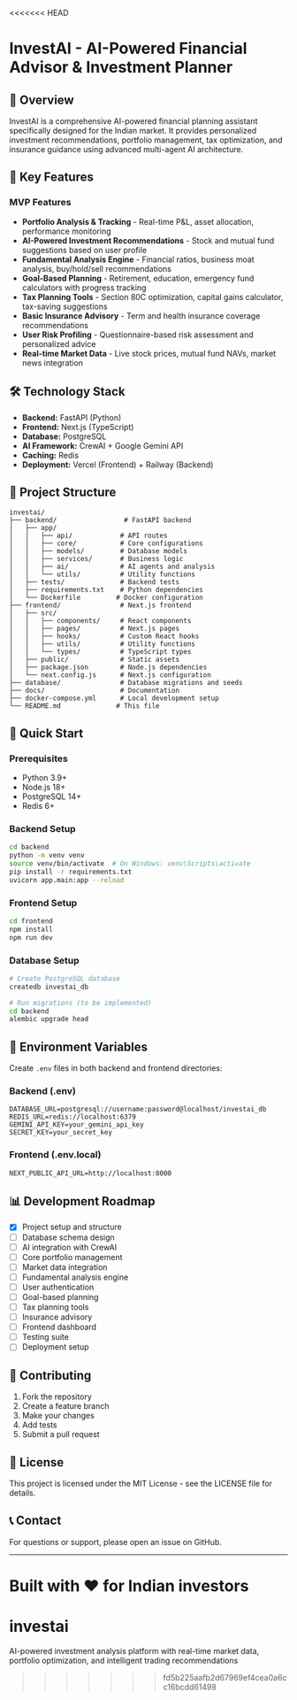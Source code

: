 <<<<<<< HEAD
# InvestAI - AI-Powered Financial Advisor & Investment Planner

## 🚀 Overview

InvestAI is a comprehensive AI-powered financial planning assistant specifically designed for the Indian market. It provides personalized investment recommendations, portfolio management, tax optimization, and insurance guidance using advanced multi-agent AI architecture.

## 🎯 Key Features

### MVP Features
- **Portfolio Analysis & Tracking** - Real-time P&L, asset allocation, performance monitoring
- **AI-Powered Investment Recommendations** - Stock and mutual fund suggestions based on user profile
- **Fundamental Analysis Engine** - Financial ratios, business moat analysis, buy/hold/sell recommendations
- **Goal-Based Planning** - Retirement, education, emergency fund calculators with progress tracking
- **Tax Planning Tools** - Section 80C optimization, capital gains calculator, tax-saving suggestions
- **Basic Insurance Advisory** - Term and health insurance coverage recommendations
- **User Risk Profiling** - Questionnaire-based risk assessment and personalized advice
- **Real-time Market Data** - Live stock prices, mutual fund NAVs, market news integration

## 🛠️ Technology Stack

- **Backend:** FastAPI (Python)
- **Frontend:** Next.js (TypeScript)
- **Database:** PostgreSQL
- **AI Framework:** CrewAI + Google Gemini API
- **Caching:** Redis
- **Deployment:** Vercel (Frontend) + Railway (Backend)

## 📁 Project Structure

```
investai/
├── backend/                 # FastAPI backend
│   ├── app/
│   │   ├── api/            # API routes
│   │   ├── core/           # Core configurations
│   │   ├── models/         # Database models
│   │   ├── services/       # Business logic
│   │   ├── ai/             # AI agents and analysis
│   │   └── utils/          # Utility functions
│   ├── tests/              # Backend tests
│   ├── requirements.txt    # Python dependencies
│   └── Dockerfile         # Docker configuration
├── frontend/               # Next.js frontend
│   ├── src/
│   │   ├── components/     # React components
│   │   ├── pages/          # Next.js pages
│   │   ├── hooks/          # Custom React hooks
│   │   ├── utils/          # Utility functions
│   │   └── types/          # TypeScript types
│   ├── public/             # Static assets
│   ├── package.json        # Node.js dependencies
│   └── next.config.js      # Next.js configuration
├── database/               # Database migrations and seeds
├── docs/                   # Documentation
├── docker-compose.yml      # Local development setup
└── README.md              # This file
```

## 🚀 Quick Start

### Prerequisites
- Python 3.9+
- Node.js 18+
- PostgreSQL 14+
- Redis 6+

### Backend Setup
```bash
cd backend
python -m venv venv
source venv/bin/activate  # On Windows: venv\Scripts\activate
pip install -r requirements.txt
uvicorn app.main:app --reload
```

### Frontend Setup
```bash
cd frontend
npm install
npm run dev
```

### Database Setup
```bash
# Create PostgreSQL database
createdb investai_db

# Run migrations (to be implemented)
cd backend
alembic upgrade head
```

## 🔧 Environment Variables

Create `.env` files in both backend and frontend directories:

### Backend (.env)
```
DATABASE_URL=postgresql://username:password@localhost/investai_db
REDIS_URL=redis://localhost:6379
GEMINI_API_KEY=your_gemini_api_key
SECRET_KEY=your_secret_key
```

### Frontend (.env.local)
```
NEXT_PUBLIC_API_URL=http://localhost:8000
```

## 📊 Development Roadmap

- [x] Project setup and structure
- [ ] Database schema design
- [ ] AI integration with CrewAI
- [ ] Core portfolio management
- [ ] Market data integration
- [ ] Fundamental analysis engine
- [ ] User authentication
- [ ] Goal-based planning
- [ ] Tax planning tools
- [ ] Insurance advisory
- [ ] Frontend dashboard
- [ ] Testing suite
- [ ] Deployment setup

## 🤝 Contributing

1. Fork the repository
2. Create a feature branch
3. Make your changes
4. Add tests
5. Submit a pull request

## 📄 License

This project is licensed under the MIT License - see the LICENSE file for details.

## 📞 Contact

For questions or support, please open an issue on GitHub.

---

**Built with ❤️ for Indian investors**
=======
# investai
AI-powered investment analysis platform with real-time market data, portfolio optimization, and intelligent trading recommendations
>>>>>>> fd5b225aafb2d67969ef4cea0a6cc16bcdd61498
